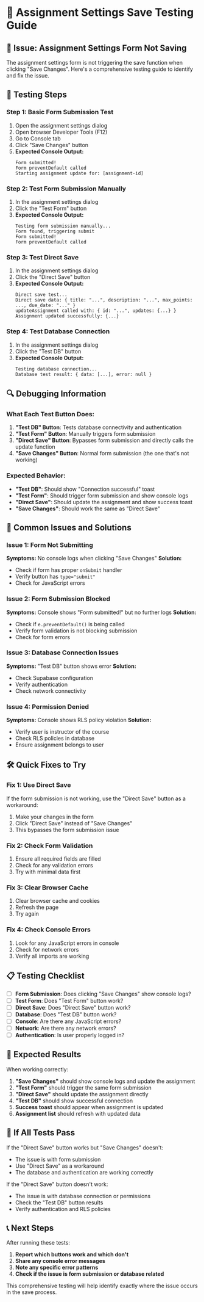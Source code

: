 # 🔧 Assignment Settings Save Testing Guide

## 🐛 **Issue**: Assignment Settings Form Not Saving

The assignment settings form is not triggering the save function when clicking "Save Changes". Here's a comprehensive testing guide to identify and fix the issue.

## 🧪 **Testing Steps**

### **Step 1: Basic Form Submission Test**
1. Open the assignment settings dialog
2. Open browser Developer Tools (F12)
3. Go to Console tab
4. Click "Save Changes" button
5. **Expected Console Output:**
   ```
   Form submitted!
   Form preventDefault called
   Starting assignment update for: [assignment-id]
   ```

### **Step 2: Test Form Submission Manually**
1. In the assignment settings dialog
2. Click the "Test Form" button
3. **Expected Console Output:**
   ```
   Testing form submission manually...
   Form found, triggering submit
   Form submitted!
   Form preventDefault called
   ```

### **Step 3: Test Direct Save**
1. In the assignment settings dialog
2. Click the "Direct Save" button
3. **Expected Console Output:**
   ```
   Direct save test...
   Direct save data: { title: "...", description: "...", max_points: ..., due_date: "..." }
   updateAssignment called with: { id: "...", updates: {...} }
   Assignment updated successfully: {...}
   ```

### **Step 4: Test Database Connection**
1. In the assignment settings dialog
2. Click the "Test DB" button
3. **Expected Console Output:**
   ```
   Testing database connection...
   Database test result: { data: [...], error: null }
   ```

## 🔍 **Debugging Information**

### **What Each Test Button Does:**

1. **"Test DB" Button**: Tests database connectivity and authentication
2. **"Test Form" Button**: Manually triggers form submission
3. **"Direct Save" Button**: Bypasses form submission and directly calls the update function
4. **"Save Changes" Button**: Normal form submission (the one that's not working)

### **Expected Behavior:**

- **"Test DB"**: Should show "Connection successful" toast
- **"Test Form"**: Should trigger form submission and show console logs
- **"Direct Save"**: Should update the assignment and show success toast
- **"Save Changes"**: Should work the same as "Direct Save"

## 🚨 **Common Issues and Solutions**

### **Issue 1: Form Not Submitting**
**Symptoms:** No console logs when clicking "Save Changes"
**Solution:** 
- Check if form has proper `onSubmit` handler
- Verify button has `type="submit"`
- Check for JavaScript errors

### **Issue 2: Form Submission Blocked**
**Symptoms:** Console shows "Form submitted!" but no further logs
**Solution:**
- Check if `e.preventDefault()` is being called
- Verify form validation is not blocking submission
- Check for form errors

### **Issue 3: Database Connection Issues**
**Symptoms:** "Test DB" button shows error
**Solution:**
- Check Supabase configuration
- Verify authentication
- Check network connectivity

### **Issue 4: Permission Denied**
**Symptoms:** Console shows RLS policy violation
**Solution:**
- Verify user is instructor of the course
- Check RLS policies in database
- Ensure assignment belongs to user

## 🛠 **Quick Fixes to Try**

### **Fix 1: Use Direct Save**
If the form submission is not working, use the "Direct Save" button as a workaround:
1. Make your changes in the form
2. Click "Direct Save" instead of "Save Changes"
3. This bypasses the form submission issue

### **Fix 2: Check Form Validation**
1. Ensure all required fields are filled
2. Check for any validation errors
3. Try with minimal data first

### **Fix 3: Clear Browser Cache**
1. Clear browser cache and cookies
2. Refresh the page
3. Try again

### **Fix 4: Check Console Errors**
1. Look for any JavaScript errors in console
2. Check for network errors
3. Verify all imports are working

## 📋 **Testing Checklist**

- [ ] **Form Submission**: Does clicking "Save Changes" show console logs?
- [ ] **Test Form**: Does "Test Form" button work?
- [ ] **Direct Save**: Does "Direct Save" button work?
- [ ] **Database**: Does "Test DB" button work?
- [ ] **Console**: Are there any JavaScript errors?
- [ ] **Network**: Are there any network errors?
- [ ] **Authentication**: Is user properly logged in?

## 🎯 **Expected Results**

When working correctly:
1. **"Save Changes"** should show console logs and update the assignment
2. **"Test Form"** should trigger the same form submission
3. **"Direct Save"** should update the assignment directly
4. **"Test DB"** should show successful connection
5. **Success toast** should appear when assignment is updated
6. **Assignment list** should refresh with updated data

## 🚀 **If All Tests Pass**

If the "Direct Save" button works but "Save Changes" doesn't:
- The issue is with form submission
- Use "Direct Save" as a workaround
- The database and authentication are working correctly

If the "Direct Save" button doesn't work:
- The issue is with database connection or permissions
- Check the "Test DB" button results
- Verify authentication and RLS policies

## 📞 **Next Steps**

After running these tests:
1. **Report which buttons work and which don't**
2. **Share any console error messages**
3. **Note any specific error patterns**
4. **Check if the issue is form submission or database related**

This comprehensive testing will help identify exactly where the issue occurs in the save process.














